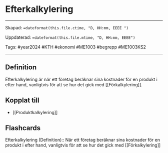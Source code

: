 # Efterkalkylering

---
Skapad: `=dateformat(this.file.ctime, "D, HH:mm, EEEE ")`

Uppdaterad: `=dateformat(this.file.mtime, "D, HH:mm, EEEE")`

Tags: #year2024 #KTH #ekonomi #ME1003 #begrepp #ME1003KS2

---

## Definition

Efterkalkylering är när ett företag beräknar sina kostnader för en produkt i efter hand, vanligtvis för att se hur det gick med [[Förkalkylering]].

## Kopplat till

- [[Produktkalkylering]]

## Flashcards

Efterkalkylering (Definition):: När ett företag beräknar sina kostnader för en produkt i efter hand, vanligtvis för att se hur det gick med [[Förkalkylering]]
<!--SR:!2024-03-03,13,292!2024-03-07,17,290-->
